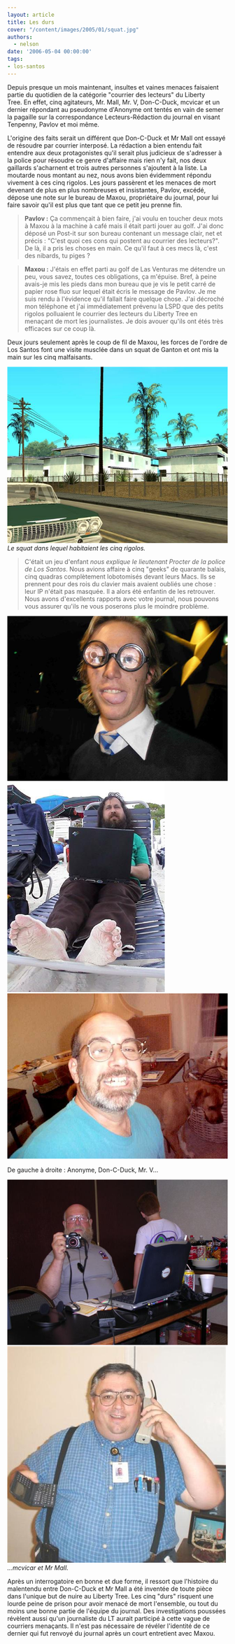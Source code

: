 ```yaml
---
layout: article
title: Les durs
cover: "/content/images/2005/01/squat.jpg"
authors:
  - nelson
date: '2006-05-04 00:00:00'
tags:
- los-santos
---
```


Depuis presque un mois maintenant, insultes et vaines menaces faisaient partie du quotidien de la catégorie "courrier des lecteurs" du Liberty Tree.&nbsp;En effet, cinq agitateurs, Mr. Mall, Mr. V, Don-C-Duck, mcvicar et un dernier répondant au pseudonyme d'Anonyme ont tentés en vain de semer la pagaille sur la correspondance Lecteurs-Rédaction du journal en visant Tenpenny, Pavlov et moi même.

L'origine des faits serait un différent que Don-C-Duck et Mr Mall ont essayé de résoudre par courrier interposé. La rédaction a bien entendu fait entendre aux deux protagonistes qu'il serait plus judicieux de s'adresser à la police pour résoudre ce genre d'affaire mais rien n'y fait, nos deux gaillards s'acharnent et trois autres personnes s'ajoutent à la liste. La moutarde nous montant au nez, nous avons bien évidemment répondu vivement à ces cinq rigolos. Les jours passèrent et les menaces de mort devenant de plus en plus nombreuses et insistantes, Pavlov, excédé, dépose une note sur le bureau de Maxou, propriétaire du journal, pour lui faire savoir qu'il est plus que tant que ce petit jeu prenne fin.

> **Pavlov :** Ça commençait à bien faire, j'ai voulu en toucher deux mots à Maxou à la machine à café mais il était parti jouer au golf. J'ai donc déposé un Post-it sur son bureau contenant un message clair, net et précis : "C'est quoi ces cons qui postent au courrier des lecteurs?". De là, il a pris les choses en main. Ce qu'il faut à ces mecs là, c'est des nibards, tu piges ?

> **Maxou :** J'étais en effet parti au golf de Las Venturas me détendre un peu, vous savez, toutes ces obligations, ça m'épuise. Bref, à peine avais-je mis les pieds dans mon bureau que je vis le petit carré de papier rose fluo sur lequel était écris le message de Pavlov. Je me suis rendu à l'évidence qu'il fallait faire quelque chose. J'ai décroché mon téléphone et j'ai immédiatement prévenu la LSPD que des petits rigolos polluaient le courrier des lecteurs du Liberty Tree en menaçant de mort les journalistes. Je dois avouer qu'ils ont étés très efficaces sur ce coup là.

Deux jours seulement après le coup de fil de Maxou, les forces de l'ordre de Los Santos font une visite musclée dans un squat de Ganton et ont mis la main sur les cinq malfaisants.

![Le squat dans lequel habitaient les cinq rigolos.](/content/images/2005/01/squat.jpg)
_Le squat dans lequel habitaient les cinq rigolos._

> C'était un jeu d'enfant _nous explique le lieutenant Procter de la police de Los Santos_. Nous avions affaire à cinq "geeks" de quarante balais, cinq quadras complètement lobotomisés devant leurs Macs. Ils se prennent pour des rois du clavier mais avaient oubliés une chose : leur IP n'était pas masquée. Il a alors été enfantin de les retrouver. Nous avons d'excellents rapports avec votre journal, nous pouvons vous assurer qu'ils ne vous poserons plus le moindre problème.

![](/content/images/2005/01/anonyme.jpg)
![](/content/images/2005/01/doncduck.jpg)
![](/content/images/2005/01/mrv.jpg)

De gauche à droite : Anonyme, Don-C-Duck, Mr. V...

![](/content/images/2005/01/mvicar.jpg)
![...mcvicar et Mr Mall.](/content/images/2005/01/mall.jpg)
_...mcvicar et Mr Mall._

Après un interrogatoire en bonne et due forme, il ressort que l'histoire du malentendu entre Don-C-Duck et Mr Mall a été inventée de toute pièce dans l'unique but de nuire au Liberty Tree. Les cinq "durs" risquent une lourde peine de prison pour avoir menacé de mort l'ensemble, ou tout du moins une bonne partie de l'équipe du journal. Des investigations poussées révèlent aussi qu'un journaliste du LT aurait participé à cette vague de courriers menaçants. Il n'est pas nécessaire de révéler l'identité de ce dernier qui fut renvoyé du journal après un court entretient avec Maxou.